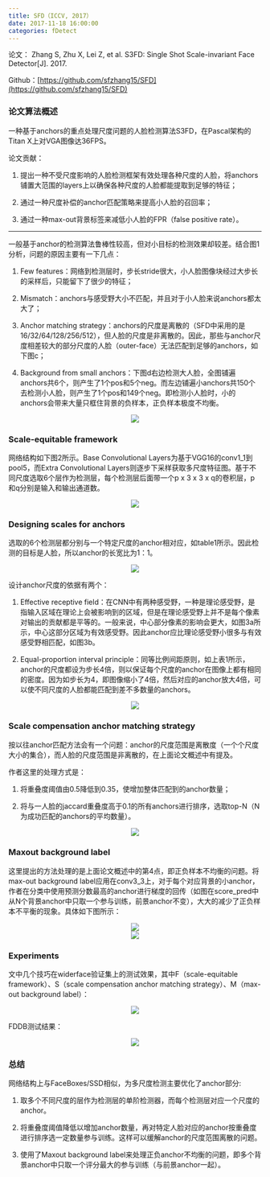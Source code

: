 ```yaml
---
title: SFD（ICCV, 2017）
date: 2017-11-18 16:00:00
categories: fDetect
---
```


<script type="text/javascript" src="http://cdn.mathjax.org/mathjax/latest/MathJax.js?config=default"></script>

论文： Zhang S, Zhu X, Lei Z, et al. S3FD: Single Shot Scale-invariant Face Detector[J]. 2017.

Github：[https://github.com/sfzhang15/SFD](https://github.com/sfzhang15/SFD)

### 论文算法概述

   一种基于anchors的重点处理尺度问题的人脸检测算法S3FD，在Pascal架构的Titan X上对VGA图像达36FPS。
   
   论文贡献：

1. 提出一种不受尺度影响的人脸检测框架有效处理各种尺度的人脸，将anchors铺置大范围的layers上以确保各种尺度的人脸都能提取到足够的特征；

2. 通过一种尺度补偿的anchor匹配策略来提高小人脸的召回率；

3. 通过一种max-out背景标签来减低小人脸的FPR（false positive rate）。

---

   一般基于anchor的检测算法鲁棒性较高，但对小目标的检测效果却较差。结合图1分析，问题的原因主要有一下几点：

1. Few features：网络到检测层时，步长stride很大，小人脸图像块经过大步长的采样后，只能留下了很少的特征；

2. Mismatch：anchors与感受野大小不匹配，并且对于小人脸来说anchors都太大了；

3. Anchor matching strategy：anchors的尺度是离散的（SFD中采用的是16/32/64/128/256/512），但人脸的尺度是非离散的。因此，那些与anchor尺度相差较大的部分尺度的人脸（outer-face）无法匹配到足够的anchors，如下图c；

4. Background from small anchors：下图d右边检测大人脸，全图铺遍anchors共6个，则产生了1个pos和5个neg。而左边铺遍小anchors共150个去检测小人脸，则产生了1个pos和149个neg。即检测小人脸时，小的anchors会带来大量只框住背景的负样本，正负样本极度不均衡。

<center><img src="{{ site.baseurl }}/images/pdDetect/sfd1.png"></center>
	   
### Scale-equitable framework

   网络结构如下图2所示。Base Convolutional Layers为基于VGG16的conv1_1到pool5，而Extra Convolutional Layers则逐步下采样获取多尺度特征图。基于不同尺度选取6个层作为检测层，每个检测层后面带一个p x 3 x 3 x q的卷积层，p和q分别是输入和输出通道数。
   
<center><img src="{{ site.baseurl }}/images/pdDetect/sfd2.png"></center>
   
### Designing scales for anchors

   选取的6个检测层都分别与一个特定尺度的anchor相对应，如table1所示。因此检测的目标是人脸，所以anchor的长宽比为1：1。
   
<center><img src="{{ site.baseurl }}/images/pdDetect/sfd3.png"></center>
   
   设计anchor尺度的依据有两个：
   
1. Effective receptive field：在CNN中有两种感受野，一种是理论感受野，是指输入区域在理论上会被影响到的区域，但是在理论感受野上并不是每个像素对输出的贡献都是平等的。一般来说，中心部分像素的影响会更大，如图3a所示，中心这部分区域为有效感受野。因此anchor应比理论感受野小很多与有效感受野相匹配，如图3b。

2. Equal-proportion interval principle：同等比例间距原则，如上表1所示，anchor的尺度都设为步长4倍，则以保证每个尺度的anchor在图像上都有相同的密度。因为如步长为4，即图像缩小了4倍，然后对应的anchor放大4倍，可以使不同尺度的人脸都能匹配到差不多数量的anchors。

<center><img src="{{ site.baseurl }}/images/pdDetect/sfd4.png"></center>

### Scale compensation anchor matching strategy

   按以往anchor匹配方法会有一个问题：anchor的尺度范围是离散度（一个个尺度大小的集合），而人脸的尺度范围是非离散的，在上面论文概述中有提及。
   
   作者这里的处理方式是：

1. 将重叠度阈值由0.5降低到0.35，使增加整体匹配到的anchor数量；

2. 将与一人脸的jaccard重叠度高于0.1的所有anchors进行排序，选取top-N（N为成功匹配的anchors的平均数量）。

<center><img src="{{ site.baseurl }}/images/pdDetect/sfd5.png"></center>

### Maxout background label

   这里提出的方法处理的是上面论文概述中的第4点，即正负样本不均衡的问题。将max-out background label应用在conv3_3上，对于每个对应背景的小anchor，作者在分类中使用预测分数最高的anchor进行梯度的回传（如图在score_pred中从N个背景anchor中只取一个参与训练，前景anchor不变），大大的减少了正负样本不平衡的现象。具体如下图所示：
   
<center><img src="{{ site.baseurl }}/images/pdDetect/sfd6.png"></center>

<center><img src="{{ site.baseurl }}/images/pdDetect/sfd7.png"></center>

### Experiments

   文中几个技巧在widerface验证集上的测试效果，其中F（scale-equitable framework）、S（scale compensation anchor matching strategy）、M（max-out background label）：

   <center><img src="{{ site.baseurl }}/images/pdDetect/sfd8.png"></center>
   
   FDDB测试结果：
   
   <center><img src="{{ site.baseurl }}/images/pdDetect/sfd9.png"></center>
   
### 总结

网络结构上与FaceBoxes/SSD相似，为多尺度检测主要优化了anchor部分:

1. 取多个不同尺度的层作为检测层的单阶检测器，而每个检测层对应一个尺度的anchor。

2. 将重叠度阈值降低以增加anchor数量，再对特定人脸对应的anchor按重叠度进行排序选一定数量参与训练。这样可以缓解anchor的尺度范围离散的问题。

3. 使用了Maxout background label来处理正负anchor不均衡的问题，即多个背景anchor中只取一个评分最大的参与训练（与前景anchor一起）。
